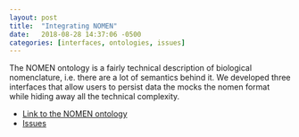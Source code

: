 ```yaml
---
layout: post
title:  "Integrating NOMEN"
date:   2018-08-28 14:37:06 -0500
categories: [interfaces, ontologies, issues]
---
```


The NOMEN ontology is a fairly technical description of biological nomenclature, i.e. there are a lot of semantics behind it. We developed three interfaces that allow users to persist data the mocks the nomen format while hiding away all the technical complexity.

* [Link to the NOMEN ontology](https://github.com/SpeciesFileGroup/nomen) 
* [Issues](https://github.com/SpeciesFileGroup/taxonworks/projects/2)
